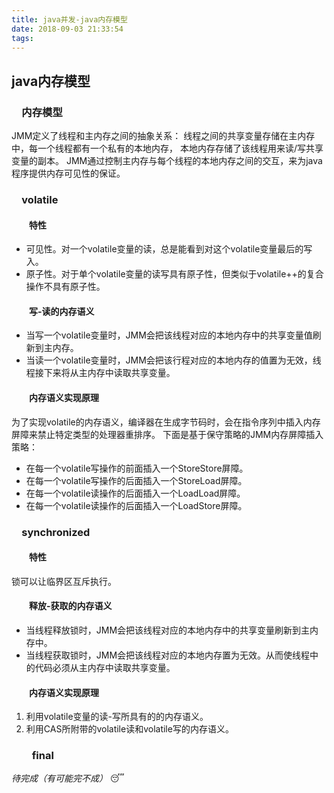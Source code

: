 ```yaml
---
title: java并发-java内存模型
date: 2018-09-03 21:33:54
tags:
---
```

## java内存模型

### &emsp;内存模型

JMM定义了线程和主内存之间的抽象关系：
线程之间的共享变量存储在主内存中，每一个线程都有一个私有的本地内存，
本地内存存储了该线程用来读/写共享变量的副本。
JMM通过控制主内存与每个线程的本地内存之间的交互，来为java程序提供内存可见性的保证。

<!-- more -->

### &emsp;volatile

#### &emsp;&emsp;特性

* 可见性。对一个volatile变量的读，总是能看到对这个volatile变量最后的写入。
* 原子性。对于单个volatile变量的读写具有原子性，但类似于volatile++的复合操作不具有原子性。

#### &emsp;&emsp;写-读的内存语义

* 当写一个volatile变量时，JMM会把该线程对应的本地内存中的共享变量值刷新到主内存。
* 当读一个volatile变量时，JMM会把该行程对应的本地内存的值置为无效，线程接下来将从主内存中读取共享变量。

#### &emsp;&emsp;内存语义实现原理

为了实现volatile的内存语义，编译器在生成字节码时，会在指令序列中插入内存屏障来禁止特定类型的处理器重排序。
下面是基于保守策略的JMM内存屏障插入策略：

* 在每一个volatile写操作的前面插入一个StoreStore屏障。
* 在每一个volatile写操作的后面插入一个StoreLoad屏障。
* 在每一个volatile读操作的后面插入一个LoadLoad屏障。
* 在每一个volatile读操作的后面插入一个LoadStore屏障。

### &emsp;synchronized

#### &emsp;&emsp;特性

锁可以让临界区互斥执行。

#### &emsp;&emsp;释放-获取的内存语义

* 当线程释放锁时，JMM会把该线程对应的本地内存中的共享变量刷新到主内存中。
* 当线程获取锁时，JMM会把该线程对应的本地内存置为无效。从而使线程中的代码必须从主内存中读取共享变量。 

#### &emsp;&emsp;内存语义实现原理

1. 利用volatile变量的读-写所具有的的内存语义。
2. 利用CAS所附带的volatile读和volatile写的内存语义。

### &emsp;&emsp;final

*待完成（有可能完不成）* :sleeping: